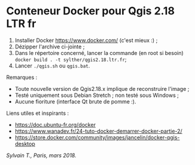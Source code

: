 
# Conteneur Docker pour Qgis 2.18 LTR fr

1) Installer Docker https://www.docker.com/ (c'est mieux :) ;
2) Dézipper l'archive ci-jointe ;
3) Dans le répertoire concerné, lancer la commande (en root si besoin) `docker build . -t sylther/qgis2.18.ltr.fr`;
4) Lancer `./qgis.sh` ou `qgis.bat`.

Remarques :
* Toute nouvelle version de Qgis2.18.x implique de reconstruire l'image ;
* Testé uniquement sous Debian Stretch ; non testé sous Windows ;
* Aucune fioriture (interface Qt brute de pomme :).

Liens utiles et inspirants :
* https://doc.ubuntu-fr.org/docker
* https://www.wanadev.fr/24-tuto-docker-demarrer-docker-partie-2/
* https://store.docker.com/community/images/jancelin/docker-qgis-desktop

*Sylvain T., Paris, mars 2018.*